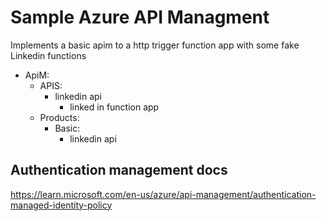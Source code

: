 # Sample Azure API Managment

Implements a basic apim to a http trigger function app  with some fake Linkedin functions

- ApiM: 
    - APIS: 
      - linkedin api
        - linked in function app
    - Products:
      - Basic:
        - linkedin api


## Authentication management docs

https://learn.microsoft.com/en-us/azure/api-management/authentication-managed-identity-policy        
